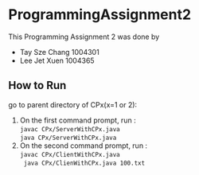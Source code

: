 # ProgrammingAssignment2

This Programming Assignment 2 was done by
- Tay Sze Chang 1004301
- Lee Jet Xuen 1004365

## How to Run

go to parent directory of CPx(x=1 or 2):  
1. On the first command prompt, run :  
`javac CPx/ServerWithCPx.java`  `  `  
`java CPx/ServerWithCPx.java`
2. On the second command prompt, run :  
   `javac CPx/ClientWithCPx.java`  `  `  
   ` java CPx/ClienWithCPx.java 100.txt`